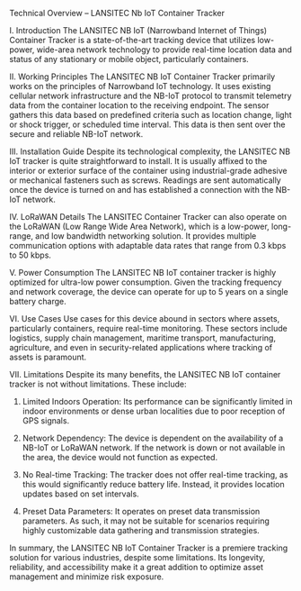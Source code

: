 Technical Overview – LANSITEC Nb IoT Container Tracker

I. Introduction
The LANSITEC NB IoT (Narrowband Internet of Things) Container Tracker is a state-of-the-art tracking device that utilizes low-power, wide-area network technology to provide real-time location data and status of any stationary or mobile object, particularly containers.

II. Working Principles
The LANSITEC NB IoT Container Tracker primarily works on the principles of Narrowband IoT technology. It uses existing cellular network infrastructure and the NB-IoT protocol to transmit telemetry data from the container location to the receiving endpoint. The sensor gathers this data based on predefined criteria such as location change, light or shock trigger, or scheduled time interval. This data is then sent over the secure and reliable NB-IoT network.

III. Installation Guide
Despite its technological complexity, the LANSITEC NB IoT tracker is quite straightforward to install. It is usually affixed to the interior or exterior surface of the container using industrial-grade adhesive or mechanical fasteners such as screws. Readings are sent automatically once the device is turned on and has established a connection with the NB-IoT network.

IV. LoRaWAN Details
The LANSITEC Container Tracker can also operate on the LoRaWAN (Low Range Wide Area Network), which is a low-power, long-range, and low bandwidth networking solution. It provides multiple communication options with adaptable data rates that range from 0.3 kbps to 50 kbps.

V. Power Consumption
The LANSITEC NB IoT container tracker is highly optimized for ultra-low power consumption. Given the tracking frequency and network coverage, the device can operate for up to 5 years on a single battery charge.

VI. Use Cases
Use cases for this device abound in sectors where assets, particularly containers, require real-time monitoring. These sectors include logistics, supply chain management, maritime transport, manufacturing, agriculture, and even in security-related applications where tracking of assets is paramount.

VII. Limitations
Despite its many benefits, the LANSITEC NB IoT container tracker is not without limitations. These include: 

1. Limited Indoors Operation: Its performance can be significantly limited in indoor environments or dense urban localities due to poor reception of GPS signals.

2. Network Dependency: The device is dependent on the availability of a NB-IoT or LoRaWAN network. If the network is down or not available in the area, the device would not function as expected.

3. No Real-time Tracking: The tracker does not offer real-time tracking, as this would significantly reduce battery life. Instead, it provides location updates based on set intervals.

4. Preset Data Parameters: It operates on preset data transmission parameters. As such, it may not be suitable for scenarios requiring highly customizable data gathering and transmission strategies. 

In summary, the LANSITEC NB IoT Container Tracker is a premiere tracking solution for various industries, despite some limitations. Its longevity, reliability, and accessibility make it a great addition to optimize asset management and minimize risk exposure.

